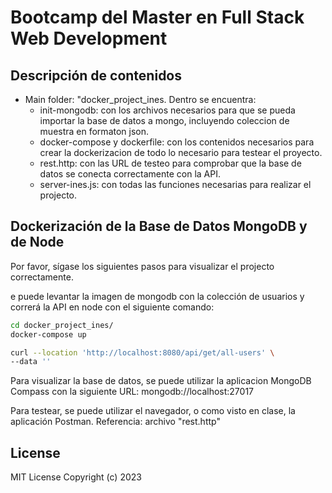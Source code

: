 # Bootcamp del Master en Full Stack Web Development



## Descripción de contenidos

* Main folder: "docker_project_ines. Dentro se encuentra:
    * init-mongodb: con los archivos necesarios para que se pueda importar la base de datos a mongo, incluyendo coleccion de muestra en formaton json.
    * docker-compose y dockerfile: con los contenidos necesarios para crear la dockerizacion de todo lo necesario para testear el proyecto. 
    * rest.http: con las URL de testeo para comprobar que la base de datos se conecta correctamente con la API.
    * server-ines.js: con todas las funciones necesarias para realizar el projecto.

## Dockerización de la Base de Datos MongoDB y de Node
 
Por favor, sígase los siguientes pasos para visualizar el projecto correctamente. 



e puede levantar la imagen de mongodb con la colección de usuarios y correrá la API en node con el siguiente comando:
```bash
cd docker_project_ines/
docker-compose up
```



```bash
curl --location 'http://localhost:8080/api/get/all-users' \
--data ''
```



Para visualizar la base de datos, se puede utilizar la aplicacion MongoDB Compass
con la siguiente URL: mongodb://localhost:27017

Para testear, se puede utilizar el navegador, o como visto en clase, la aplicación Postman. Referencia: archivo "rest.http" 




## License
MIT License
Copyright (c) 2023
